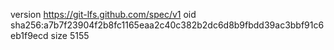 version https://git-lfs.github.com/spec/v1
oid sha256:a7b7f23904f2b8fc1165eaa2c40c382b2dc6d8b9fbdd39ac3bbf91c6eb1f9ecd
size 5155
